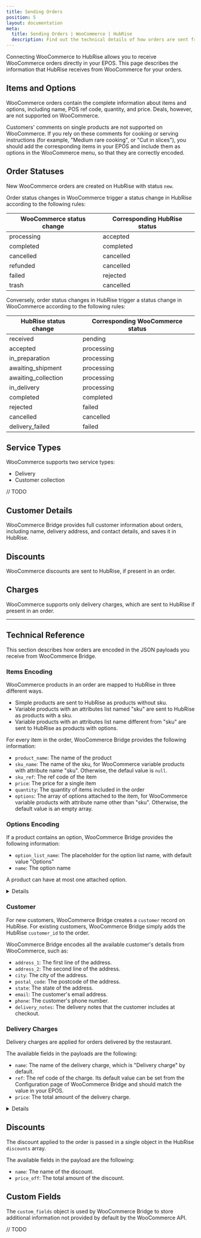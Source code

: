 ```yaml
---
title: Sending Orders
position: 5
layout: documentation
meta:
  title: Sending Orders | WooCommerce | HubRise
  description: Find out the technical details of how orders are sent from WooCommerce to HubRise, which fields are passed and which are not.
---
```


Connecting WooCommerce to HubRise allows you to receive WooCommerce orders directly in your EPOS.
This page describes the information that HubRise receives from WooCommerce for your orders.

## Items and Options

WooCommerce orders contain the complete information about items and options, including name, POS ref code, quantity, and price. Deals, however, are not supported on WooCommerce.

Customers' comments on single products are not supported on WooCommerce. If you rely on these comments for cooking or serving instructions (for example, "Medium rare cooking", or "Cut in slices"), you should add the corresponding items in your EPOS and include them as options in the WooCommerce menu, so that they are correctly encoded.

## Order Statuses

New WooCommerce orders are created on HubRise with status `new`.

Order status changes in WooCommerce trigger a status change in HubRise according to the following rules:

| WooCommerce status change | Corresponding HubRise status |
|---------------------------|------------------------------|
| processing                | accepted                     |
| completed                 | completed                    |
| cancelled                 | cancelled                    |
| refunded                  | cancelled                    |
| failed                    | rejected                     |
| trash                     | cancelled                    |

Conversely, order status changes in HubRise trigger a status change in WooCommerce according to the following rules:

| HubRise status change | Corresponding WooCommerce status |
|-----------------------|----------------------------------|
| received              | pending                          |
| accepted              | processing                       |
| in_preparation        | processing                       |
| awaiting_shipment     | processing                       |
| awaiting_collection   | processing                       |
| in_delivery           | processing                       |
| completed             | completed                        |
| rejected              | failed                           |
| cancelled             | cancelled                        |
| delivery_failed       | failed                           |

## Service Types

WooCommerce supports two service types:

- Delivery
- Customer collection

// TODO

## Customer Details

WooCommerce Bridge provides full customer information about orders, including name, delivery address, and contact details, and saves it in HubRise.

## Discounts

WooCommerce discounts are sent to HubRise, if present in an order.

## Charges

WooCommerce supports only delivery charges, which are sent to HubRise if present in an order.

--- 

## Technical Reference

This section describes how orders are encoded in the JSON payloads you receive from WooCommerce Bridge.

### Items Encoding

WooCommerce products in an order are mapped to HubRise in three different ways.
- Simple products are sent to HubRise as products without sku.
- Variable products with an attributes list named "sku" are sent to HubRise as products with a sku.
- Variable products with an attributes list name different from "sku" are sent to HubRise as products with options.

For every item in the order, WooCommerce Bridge provides the following information:

- `product_name`: The name of the product
- `sku_name`: The name of the sku, for WooCommerce variable products with attribute name "sku". Otherwise, the defaul value is `null`.
- `sku_ref`: The ref code of the item
- `price`: The price for a single item
- `quantity`: The quantity of items included in the order
- `options`: The array of options attached to the item, for WooCommerce variable products with attribute name other than "sku". Otherwise, the default value is an empty array. 

### Options Encoding

If a product contains an option, WooCommerce Bridge provides the following information:

- `option_list_name`: The placeholder for the option list name, with default value "Options"
- `name`: The option name

A product can have at most one attached option.

<details>

Below is a sample payload containing a single item with an option.

```json
"items": [
  {
    "product_name": "Vegan Vegetarian - 18inch Classic",
    "sku_name": null,
    "sku_ref": "vegan_vegetarian_a18inch_classic",
    "price": "19.95 EUR",
    "quantity": "1",
    "tax_rate": null,
    "options": [
      {
        "option_list_name": "Options",
        "name": "18inch Classic"
      }
    ]
  }
]
```

</details>

### Customer

For new customers, WooCommerce Bridge creates a `customer` record on HubRise. For existing customers, WooCommerce Bridge simply adds the HubRise `customer_id` to the order.

WooCommerce Bridge encodes all the available customer's details from WooCommerce, such as:

- `address_1`: The first line of the address.
- `address_2`: The second line of the address.
- `city`: The city of the address.
- `postal_code`: The postcode of the address.
- `state`: The state of the address.
- `email`: The customer's email address.
- `phone`: The customer's phone number.
- `delivery_notes`: The delivery notes that the customer includes at checkout.

### Delivery Charges

Delivery charges are applied for orders delivered by the restaurant.

The available fields in the payloads are the following:

- `name`: The name of the delivery charge, which is "Delivery charge" by default.
- `ref`: The ref code of the charge. Its default value can be set from the Configuration page of WooCommerce Bridge and should match the value in your EPOS.
- `price`: The total amount of the delivery charge.

<details>

Below is a sample payload for charges.

```json
"charges": [
  {
    "name": "Delivery charge",
    "ref": "1111",
    "price": "3.50 EUR"
  }
]
```

</details>

## Discounts

The discount applied to the order is passed in a single object in the HubRise `discounts` array.

The available fields in the payload are the following:

- `name`: The name of the discount.
- `price_off`: The total amount of the discount.

## Custom Fields

The `custom_fields` object is used by WooCommerce Bridge to store additional information not provided by default by the WooCommerce API.

// TODO